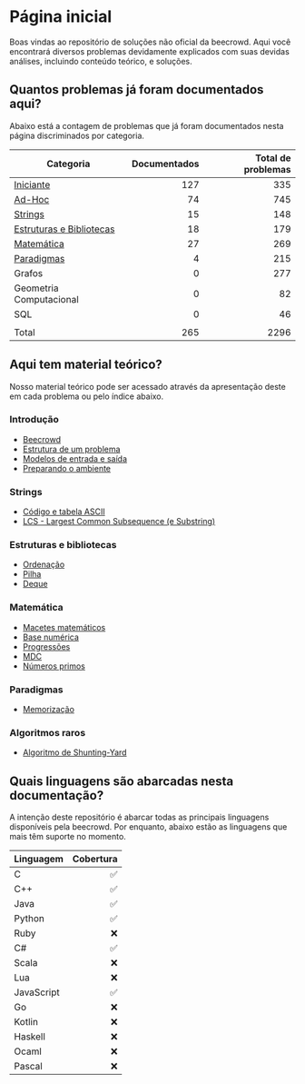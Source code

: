 # Página inicial

Boas vindas ao repositório de soluções não oficial da beecrowd. Aqui você encontrará diversos problemas devidamente explicados com suas devidas análises, incluindo conteúdo teórico, e soluções.

## Quantos problemas já foram documentados aqui?

Abaixo está a contagem de problemas que já foram documentados nesta página discriminados por categoria.

| Categoria                | Documentados | Total de problemas |
| ------------------------ | -----------: | -----------------: |
| [Iniciante](./problemas/iniciante/README.md)                |           127 |                335 |
| [Ad-Hoc](./problemas/ad-hoc/README.md)                   |           74 |                745 |
| [Strings](./problemas/strings/README.md)                  |           15 |                148 |
| [Estruturas e Bibliotecas](./problemas/estruturas-e-bibliotecas/README.md) |           18 |                179 |
| [Matemática](./problemas/matematica/README.md)               |           27 |                269 |
| [Paradigmas](./problemas/paradigmas/README.md)               |            4 |                215 |
| Grafos                   |            0 |                277 |
| Geometria Computacional  |            0 |                 82 |
| SQL                      |            0 |                 46 |
|                          |              |                    |
| Total                    |          265 |               2296 |

## Aqui tem material teórico?

Nosso material teórico pode ser acessado através da apresentação deste em cada problema ou pelo índice abaixo.

### Introdução
* [Beecrowd](./introducao/beecrowd/README.md)
* [Estrutura de um problema](./introducao/estrutura-de-um-problema/README.md)
* [Modelos de entrada e saída](./introducao/modelos-de-entrada-e-saida/README.md)
* [Preparando o ambiente](./introducao/preparando-o-ambiente/README.md)

### Strings
* [Código e tabela ASCII](./base-teorica/strings/ascii/README.md)
* [LCS - Largest Common Subsequence (e Substring)](./base-teorica/strings/lcs/README.md)

### Estruturas e bibliotecas
* [Ordenação](./base-teorica/estruturas-e-bibliotecas/ordenacao/README.md)
* [Pilha](./base-teorica/estruturas-e-bibliotecas/pilha/README.md)
* [Deque](./base-teorica/estruturas-e-bibliotecas/deque/README.md)

### Matemática
* [Macetes matemáticos](./base-teorica/matematica/macetes/README.md)
* [Base numérica](./base-teorica/matematica/base-numerica/README.md)
* [Progressões](./base-teorica/matematica/progressoes/README.md)
* [MDC](./base-teorica/matematica/gcd/README.md)
* [Números primos](./base-teorica/matematica/primos/README.md)

### Paradigmas
* [Memorização](./base-teorica/paradigmas/memorizacao/README.md)

### Algoritmos raros
* [Algoritmo de Shunting-Yard](./base-teorica/algoritmos-raros/shunting-yard/README.md)

## Quais linguagens são abarcadas nesta documentação?

A intenção deste repositório é abarcar todas as principais linguagens disponíveis pela beecrowd. Por enquanto, abaixo estão as linguagens que mais têm suporte no momento.

| Linguagem  | Cobertura |
| ---------- | --------: |
| C          |         ✅ |
| C++        |         ✅ |
| Java       |         ✅ |
| Python     |         ✅ |
| Ruby       |         ❌ |
| C#         |         ✅ |
| Scala      |         ❌ |
| Lua        |         ❌ |
| JavaScript |         ✅ |
| Go         |         ❌ |
| Kotlin     |         ❌ |
| Haskell    |         ❌ |
| Ocaml      |         ❌ |
| Pascal     |         ❌ |
